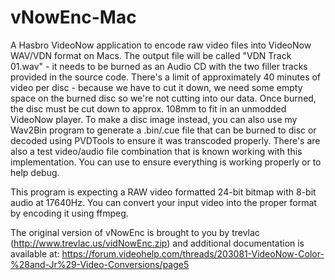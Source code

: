 # vNowEnc-Mac
A Hasbro VideoNow application to encode raw video files into VideoNow WAV/VDN format on Macs. The output file will be called "VDN Track 01.wav" - it needs to be burned as an Audio CD with the two filler tracks provided in the source code. There's a limit of approximately 40 minutes of video per disc - because we have to cut it down, we need some empty space on the burned disc so we're not cutting into our data. Once burned, the disc must be cut down to approx. 108mm to fit in an unmodded VideoNow player. To make a disc image instead, you can also use my Wav2Bin program to generate a .bin/.cue file that can be burned to disc or decoded using PVDTools to ensure it was transcoded properly. There's are also a test video/audio file combination that is known working with this implementation. You can use to ensure everything is working properly or to help debug.

This program is expecting a RAW video formatted 24-bit bitmap with 8-bit audio at 17640Hz. You can convert your input video into the proper format by encoding it using ffmpeg.

The original version of vNowEnc is brought to you by trevlac (http://www.trevlac.us/vidNowEnc.zip) and additional documentation is available at: https://forum.videohelp.com/threads/203081-VideoNow-Color-%28and-Jr%29-Video-Conversions/page5
